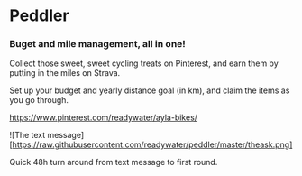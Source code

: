 # Peddler
### Buget and mile management, all in one!

Collect those sweet, sweet cycling treats on Pinterest, and earn them by putting in the miles on Strava.

Set up your budget and yearly distance goal (in km), and claim the items as you go through.

https://www.pinterest.com/readywater/ayla-bikes/

![The text message][https://raw.githubusercontent.com/readywater/peddler/master/theask.png]

Quick 48h turn around from text message to first round.